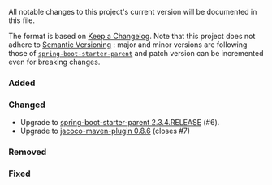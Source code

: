 All notable changes to this project's current version will be documented in this file.

The format is based on [Keep a Changelog](https://keepachangelog.com/en/1.0.0/). Note that this
project does not adhere to [Semantic Versioning](https://semver.org/spec/v2.0.0.html) : major and
minor versions are following those of [`spring-boot-starter-parent`](https://spring.io/projects/spring-boot)
and patch version can be incremented even for breaking changes.

### Added

### Changed

- Upgrade to [spring-boot-starter-parent 2.3.4.RELEASE](https://github.com/spring-projects/spring-boot/releases/tag/v2.3.4.RELEASE) (#6).
- Upgrade to [jacoco-maven-plugin 0.8.6](https://github.com/jacoco/jacoco/releases/tag/v0.8.6) (closes #7)

### Removed

### Fixed
